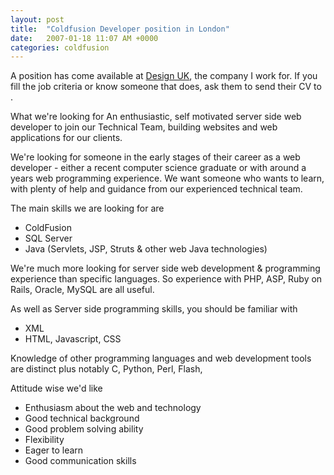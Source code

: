 ```yaml
---
layout: post
title:  "Coldfusion Developer position in London"
date:   2007-01-18 11:07 AM +0000
categories: coldfusion
---
```

A position has come available at <a href="http://www.designuk.com/">Design UK</a>, the company I work for. If you fill the job criteria or know someone that does, <more /> ask them to send their CV to <script type="text/javascript">document.write(
"<n uers=\"znvygb:pnerref\100qrfvtahx\056pbz\">pnerref\100qrfvtahx\056pbz<\057n>".replace(/[a-zA-Z]/g, function(c)\{return String.fromCharCode((c<="Z"?90:122)>=(c=c.charCodeAt(0)+13)?c:c-26);}));
</script>.

What we're looking for
An enthusiastic, self motivated server side web developer to join our Technical Team, building websites and web applications for our clients.
 
We're looking for someone in the early stages of their career as a web developer - either a recent computer science graduate or with around a years web programming experience. We want someone who wants to learn, with plenty of help and guidance from our experienced technical team.
 
The main skills we are looking for are
<ul>
	<li>ColdFusion</li>
	<li>SQL Server</li>
	<li>Java (Servlets, JSP, Struts &amp; other web Java technologies)</li>
</ul>
We're much more looking for server side web development &amp; programming experience than specific languages. So experience with PHP, ASP, Ruby on Rails, Oracle, MySQL are all useful.
 
As well as Server side programming skills, you should be familiar with

<ul>
	<li>XML</li>
	<li>HTML, Javascript, CSS</li>
	
	
</ul> 

Knowledge of other programming languages and web development tools are distinct plus notably C, Python, Perl, Flash,
 
Attitude wise we'd like
<ul>
	<li>Enthusiasm about the web and technology</li>
	<li>Good technical background </li>
	<li>Good problem solving ability</li>
	<li>Flexibility</li>
	<li>Eager to learn</li>
	<li>Good communication skills</li>
</ul>